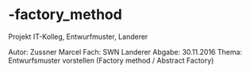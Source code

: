 # -factory_method
Projekt IT-Kolleg, Entwurfmuster, Landerer

Autor: Zussner Marcel
Fach: SWN Landerer
Abgabe: 30.11.2016
Thema: Entwurfsmuster vorstellen (Factory method / Abstract Factory) 
